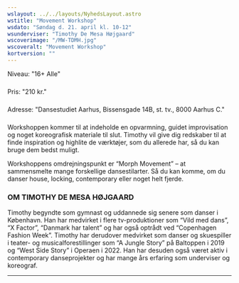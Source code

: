 ```yaml
---
wslayout: ../../layouts/NyhedsLayout.astro
wstitle: "Movement Workshop"
wsdato: "Søndag d. 21. april kl. 10-12"
wsunderviser: "Timothy De Mesa Højgaard"
wscoverimage: "/MW-TDMH.jpg"
wscoveralt: "Movement Workshop"
kortversion: ""
---
```

Niveau: "16+ Alle"
###
Pris: "210 kr."
###
Adresse: "Dansestudiet Aarhus, Bissensgade 14B, st. tv., 8000 Aarhus C."
###
Workshoppen kommer til at indeholde en opvarmning, guidet improvisation og noget koreografisk materiale til slut. Timothy vil give dig redskaber til at finde inspiration og highlite de værktøjer, som du allerede har, så du kan bruge dem bedst muligt.

Workshoppens omdrejningspunkt er “Morph Movement” – at sammensmelte mange forskellige dansestilarter. Så du kan komme, om du danser house, locking, contemporary eller noget helt fjerde.
###  OM TIMOTHY DE MESA HØJGAARD


Timothy begyndte som gymnast og uddannede sig senere som danser i København. Han har medvirket i flere tv-produktioner som “Vild med dans”, “X Factor”, “Danmark har talent” og har også optrådt ved “Copenhagen Fashion Week”. Timothy har derudover medvirket som danser og skuespiller i teater- og musicalforestillinger som “A Jungle Story” på Baltoppen i 2019 og “West Side Story” i Operaen i 2022. Han har desuden også været aktiv i contemporary danseprojekter og har mange års erfaring som underviser og koreograf.

---
